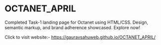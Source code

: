 # OCTANET_APRIL
Completed Task-1 landing page for Octanet using HTML/CSS. Design, semantic markup, and brand adherence showcased. Explore now!


Click to visit website:- https://gauravsahuweb.github.io/OCTANET_APRIL/
